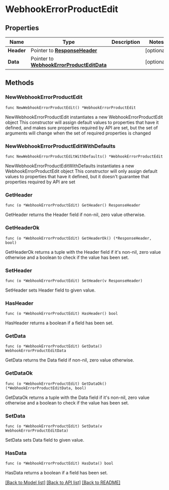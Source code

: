 # WebhookErrorProductEdit

## Properties

Name | Type | Description | Notes
------------ | ------------- | ------------- | -------------
**Header** | Pointer to [**ResponseHeader**](ResponseHeader.md) |  | [optional] 
**Data** | Pointer to [**WebhookErrorProductEditData**](WebhookErrorProductEditData.md) |  | [optional] 

## Methods

### NewWebhookErrorProductEdit

`func NewWebhookErrorProductEdit() *WebhookErrorProductEdit`

NewWebhookErrorProductEdit instantiates a new WebhookErrorProductEdit object
This constructor will assign default values to properties that have it defined,
and makes sure properties required by API are set, but the set of arguments
will change when the set of required properties is changed

### NewWebhookErrorProductEditWithDefaults

`func NewWebhookErrorProductEditWithDefaults() *WebhookErrorProductEdit`

NewWebhookErrorProductEditWithDefaults instantiates a new WebhookErrorProductEdit object
This constructor will only assign default values to properties that have it defined,
but it doesn't guarantee that properties required by API are set

### GetHeader

`func (o *WebhookErrorProductEdit) GetHeader() ResponseHeader`

GetHeader returns the Header field if non-nil, zero value otherwise.

### GetHeaderOk

`func (o *WebhookErrorProductEdit) GetHeaderOk() (*ResponseHeader, bool)`

GetHeaderOk returns a tuple with the Header field if it's non-nil, zero value otherwise
and a boolean to check if the value has been set.

### SetHeader

`func (o *WebhookErrorProductEdit) SetHeader(v ResponseHeader)`

SetHeader sets Header field to given value.

### HasHeader

`func (o *WebhookErrorProductEdit) HasHeader() bool`

HasHeader returns a boolean if a field has been set.

### GetData

`func (o *WebhookErrorProductEdit) GetData() WebhookErrorProductEditData`

GetData returns the Data field if non-nil, zero value otherwise.

### GetDataOk

`func (o *WebhookErrorProductEdit) GetDataOk() (*WebhookErrorProductEditData, bool)`

GetDataOk returns a tuple with the Data field if it's non-nil, zero value otherwise
and a boolean to check if the value has been set.

### SetData

`func (o *WebhookErrorProductEdit) SetData(v WebhookErrorProductEditData)`

SetData sets Data field to given value.

### HasData

`func (o *WebhookErrorProductEdit) HasData() bool`

HasData returns a boolean if a field has been set.


[[Back to Model list]](../README.md#documentation-for-models) [[Back to API list]](../README.md#documentation-for-api-endpoints) [[Back to README]](../README.md)


